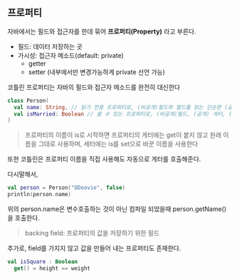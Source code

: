 ## 프로퍼티
자바에서는 필드와 접근자를 한데 묶어 **프로퍼티(Property)** 라고 부른다.
- 필드: 데이터 저장하는 곳
- 가시성: 접근자 메소드(default: private)
    - getter
    - setter (내부에서만 변경가능하게 private 선언 가능)

코틀린 프로퍼티는 자바의 필드와 접근자 메소드를 완전히 대신한다

```kotlin
class Person(
  val name: String, // 읽기 전용 프로퍼티로, (비공개)필드와 필드를 읽는 단순한 (공개) 게터를 만들어낸다
  val isMarried: Boolean // 쓸 수 있는 프로퍼티로, (비공개)필드, (공개) 게터, (공개) 세터를 만들어낸다
)
```

> 프로퍼티의 이름이 is로 시작하면 프로퍼티의 게터에는 get이 붙지 않고 원래 이름을 그대로 사용하며, 세터에는 is를 set으로 바꾼 이름을 사용한다

또한 코틀린은 프로퍼티 이름을 직접 사용해도 자동으로 게터를 호출해준다.

다시말해서,
```kotlin
val person = Person("DDoovie", false)
println(person.name)
```
위의 person.name은 변수호출하는 것이 아닌 컴파일 되었을때 person.getName()을 호출한다.

> backing field: 프로퍼티의 값을 저장하기 위한 필드

추가로, field를 가지지 않고 값을 만들어 내는 프로퍼티도 존재한다.
```kotlin
val isSquare : Boolean
  get() = height == weight
```


